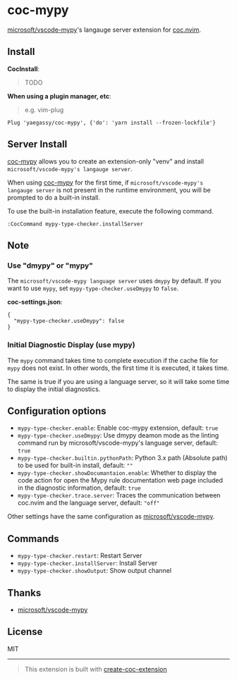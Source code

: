 # coc-mypy

[microsoft/vscode-mypy](https://github.com/microsoft/vscode-mypy)'s langauge server extension for [coc.nvim](https://github.com/neoclide/coc.nvim).

## Install

**CocInstall**:

> TODO

**When using a plugin manager, etc**:

> e.g. vim-plug

```vim
Plug 'yaegassy/coc-mypy', {'do': 'yarn install --frozen-lockfile'}
```

## Server Install

[coc-mypy](https://github.com/yaegassy/coc-mypy) allows you to create an extension-only "venv" and install `microsoft/vscode-mypy's langauge server`.

When using [coc-mypy](https://github.com/yaegassy/coc-mypy) for the first time, if `microsoft/vscode-mypy's langauge server` is not present in the runtime environment, you will be prompted to do a built-in install.

To use the built-in installation feature, execute the following command.

```vim
:CocCommand mypy-type-checker.installServer
```

## Note

### Use "dmypy" or "mypy"

The `microsoft/vscode-mypy language server` uses `dmypy` by default. If you want to use `mypy`, set `mypy-type-checker.useDmypy` to `false`.

**coc-settings.json**:

```jsonc
{
  "mypy-type-checker.useDmypy": false
}
```

### Initial Diagnostic Display (use mypy)

The `mypy` command takes time to complete execution if the cache file for `mypy` does not exist. In other words, the first time it is executed, it takes time.

The same is true if you are using a language server, so it will take some time to display the initial diagnostics.

## Configuration options

- `mypy-type-checker.enable`: Enable coc-mypy extension, default: `true`
- `mypy-type-checker.useDmypy`: Use dmypy deamon mode as the linting command run by microsoft/vscode-mypy's language server, default: `true`
- `mypy-type-checker.builtin.pythonPath`: Python 3.x path (Absolute path) to be used for built-in install, default: `""`
- `mypy-type-checker.showDocumantaion.enable`: Whether to display the code action for open the Mypy rule documentation web page included in the diagnostic information, default: `true`
- `mypy-type-checker.trace.server`: Traces the communication between coc.nvim and the language server, default: `"off"`

Other settings have the same configuration as [microsoft/vscode-mypy](https://github.com/microsoft/vscode-mypy).

## Commands

- `mypy-type-checker.restart`: Restart Server
- `mypy-type-checker.installServer`: Install Server
- `mypy-type-checker.showOutput`: Show output channel

## Thanks

- [microsoft/vscode-mypy](https://github.com/microsoft/vscode-mypy)

## License

MIT

---

> This extension is built with [create-coc-extension](https://github.com/fannheyward/create-coc-extension)

